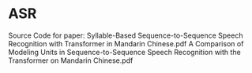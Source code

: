 # ASR

Source Code for paper:
Syllable-Based Sequence-to-Sequence Speech Recognition with Transformer in Mandarin Chinese.pdf
A Comparison of Modeling Units in Sequence-to-Sequence Speech Recognition with the Transformer on Mandarin Chinese.pdf


